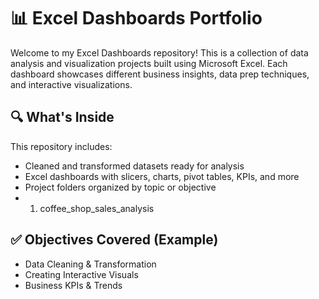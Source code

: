 # 📊 Excel Dashboards Portfolio

Welcome to my Excel Dashboards repository! This is a collection of data analysis and visualization projects built using Microsoft Excel. Each dashboard showcases different business insights, data prep techniques, and interactive visualizations.

## 🔍 What's Inside

This repository includes:
- Cleaned and transformed datasets ready for analysis
- Excel dashboards with slicers, charts, pivot tables, KPIs, and more
- Project folders organized by topic or objective
- 1) coffee_shop_sales_analysis

## ✅ Objectives Covered (Example)

- Data Cleaning & Transformation  
- Creating Interactive Visuals  
- Business KPIs & Trends
